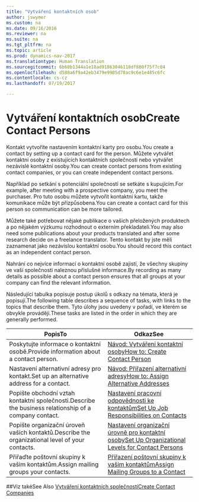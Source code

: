 ```yaml
---
title: "Vytváření kontaktních osob"
author: jswymer
ms.custom: na
ms.date: 09/16/2016
ms.reviewer: na
ms.suite: na
ms.tgt_pltfrm: na
ms.topic: article
ms.prod: dynamics-nav-2017
ms.translationtype: Human Translation
ms.sourcegitcommit: 6b60b1344a1e18ad91863046110df880f75f7c04
ms.openlocfilehash: d588a6f9a42eb3479e9905d78ac9c6e1e485c6fc
ms.contentlocale: cs-cz
ms.lasthandoff: 07/19/2017

---
```

# <a name="create-contact-persons"></a><span data-ttu-id="2a961-102">Vytváření kontaktních osob</span><span class="sxs-lookup"><span data-stu-id="2a961-102">Create Contact Persons</span></span>
<span data-ttu-id="2a961-103">Kontakt vytvoříte nastavením kontaktní karty pro osobu.</span><span class="sxs-lookup"><span data-stu-id="2a961-103">You create a contact by setting up a contact card for the person.</span></span> <span data-ttu-id="2a961-104">Můžete vytvářet kontaktní osoby z existujících kontaktních společností nebo vytvářet nezávislé kontaktní osoby.</span><span class="sxs-lookup"><span data-stu-id="2a961-104">You can create contact persons from existing contact companies, or you can create independent contact persons.</span></span>

<span data-ttu-id="2a961-105">Například po setkání s potenciální společností se setkáte s kupujícím.</span><span class="sxs-lookup"><span data-stu-id="2a961-105">For example, after meeting with a prospective company, you meet the purchaser.</span></span> <span data-ttu-id="2a961-106">Pro tuto osobu můžete vytvořit kontaktní kartu, takže komunikace může být přizpůsobena.</span><span class="sxs-lookup"><span data-stu-id="2a961-106">You can create a contact card for this person so communication can be more tailored.</span></span>

<span data-ttu-id="2a961-107">Můžete také potřebovat nějaké publikace o vašich přeložených produktech a po nějakém výzkumu rozhodnout o externím překladateli.</span><span class="sxs-lookup"><span data-stu-id="2a961-107">You may also need some publications about your products translated and after some research decide on a freelance translator.</span></span> <span data-ttu-id="2a961-108">Tento kontakt by jste měli zaznamenat jako nezávislou kontaktní osobu.</span><span class="sxs-lookup"><span data-stu-id="2a961-108">You should record this contact as an independent contact person.</span></span>

<span data-ttu-id="2a961-109">Nahrání co nejvíce informací o kontaktní osobě zajistí, že všechny skupiny ve vaší společnosti naleznou příslušné informace.</span><span class="sxs-lookup"><span data-stu-id="2a961-109">By recording as many details as possible about a contact person ensures that all groups at your company can find the relevant information.</span></span>

<span data-ttu-id="2a961-110">Následující tabulka popisuje postup úkolů s odkazy na témata, která je popisují.</span><span class="sxs-lookup"><span data-stu-id="2a961-110">The following table describes a sequence of tasks, with links to the topics that describe them.</span></span> <span data-ttu-id="2a961-111">Tyto úlohy jsou uvedeny v pořadí, ve kterém se obvykle provádějí.</span><span class="sxs-lookup"><span data-stu-id="2a961-111">These tasks are listed in the order in which they are generally performed.</span></span>

|<span data-ttu-id="2a961-112">Popis</span><span class="sxs-lookup"><span data-stu-id="2a961-112">To</span></span> |<span data-ttu-id="2a961-113">Odkaz</span><span class="sxs-lookup"><span data-stu-id="2a961-113">See</span></span> |
|---|----|
|<span data-ttu-id="2a961-114">Poskytujte informace o kontaktní osobě.</span><span class="sxs-lookup"><span data-stu-id="2a961-114">Provide information about a contact person.</span></span>|[<span data-ttu-id="2a961-115">Návod: Vytváření kontaktní osoby</span><span class="sxs-lookup"><span data-stu-id="2a961-115">How to: Create Contact Person</span></span>](marketing-how-create-contact-persons.md)|
|<span data-ttu-id="2a961-116">Nastavení alternativní adresy pro kontakt.</span><span class="sxs-lookup"><span data-stu-id="2a961-116">Set up an alternative address for a contact.</span></span>|[<span data-ttu-id="2a961-117">Návod: Přiřazení alternativní adresy</span><span class="sxs-lookup"><span data-stu-id="2a961-117">How to: Assign Alternative Addresses</span></span>](marketing-how-assign-alternative-address.md)|
|<span data-ttu-id="2a961-118">Popište obchodní vztah kontaktní společnosti.</span><span class="sxs-lookup"><span data-stu-id="2a961-118">Describe the business relationship of a company contact.</span></span>|[<span data-ttu-id="2a961-119">Nastavení pracovní odpovědnosti ke kontaktům</span><span class="sxs-lookup"><span data-stu-id="2a961-119">Set Up Job Responsibilities on Contacts</span></span>](marketing-job-responsibilities.md)|
|<span data-ttu-id="2a961-120">Popište organizační úroveň vašich kontaktů.</span><span class="sxs-lookup"><span data-stu-id="2a961-120">Describe the organizational level of your contacts.</span></span>|[<span data-ttu-id="2a961-121">Nastavení organizační úrovně pro kontaktní osoby</span><span class="sxs-lookup"><span data-stu-id="2a961-121">Set Up Organizational Levels for Contact Persons</span></span>](marketing-organizational-levels.md)|
|<span data-ttu-id="2a961-122">Přiřaďte poštovní skupiny k vašim kontaktům.</span><span class="sxs-lookup"><span data-stu-id="2a961-122">Assign mailing groups your contacts.</span></span>|[<span data-ttu-id="2a961-123">Přiřazení poštovní skupiny k vašim kontaktům</span><span class="sxs-lookup"><span data-stu-id="2a961-123">Assign Mailing Groups to a Contact</span></span>](marketing-mailing-groups.md#assign-mailing-groups-to-a-contact)|

##<a name="see-also"></a><span data-ttu-id="2a961-124">Viz také</span><span class="sxs-lookup"><span data-stu-id="2a961-124">See Also</span></span>
[<span data-ttu-id="2a961-125">Vytváření kontaktních společností</span><span class="sxs-lookup"><span data-stu-id="2a961-125">Create Contact Companies</span></span>](marketing-create-contact-companies.md)

